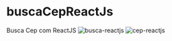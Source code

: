 # buscaCepReactJs
Busca Cep com ReactJS
![busca-reactjs](https://user-images.githubusercontent.com/5197047/145267380-2d1d96a5-e1ef-4cea-b361-6ec7cfa64745.png)
![cep-reactjs](https://user-images.githubusercontent.com/5197047/145267385-19be227f-b45a-4031-802b-2b67aeee65bc.png)
